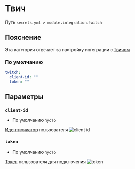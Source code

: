 # Твич
Путь `secrets.yml > module.integration.twitch`

## Пояснение
Эта категория отвечает за настройку интеграции с [Твичом](/en/config/module/integration/twitch/)

### По умолчанию
```yaml
twitch:
  client-id: ""
  token: ""
```

## Параметры

### `client-id`
- По умолчанию `пусто`

[Идентификатор](https://twitchtokengenerator.com/) пользователя
![client id](/twitchclientid.png)

### `token`
- По умолчанию `пусто`

[Токен](https://twitchtokengenerator.com/) пользователя для подключения
![token](/twitchtoken.png)



